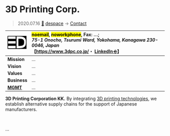# 3D Printing Corp.
> 2020.07.16 [🚀](../../index/index.md) [despace](../index.md) → [Contact](../contact.md)

|[![](../f/contact/0/3d_printing_corp_logo1_thumb.webp)](../f/contact/0/3d_printing_corp_logo1.webp)|<mark>noemail</mark>, <mark>noworkphone</mark>, Fax: …;<br> *75-1 Onocho, Tsurumi Ward, Yokohama, Kanagawa 230-0046, Japan*<br> 【<https://www.3dpc.co.jp/>・ [LinkedIn ⎆](https://www.linkedin.com/company/3d-printing-corporation)】|
|:--|:--|
|**Mission**|…|
|**Vision**|…|
|**Values**|…|
|**Business**|…|
|**[MGMT](../mgmt.md)**|…|

**3D Printing Corporation KK.** By integrating [3D printing technologies](../sc.md), we establish alternative supply chains for the support of Japanese manufacturers.

<p style="page-break-after:always"> </p>

…


